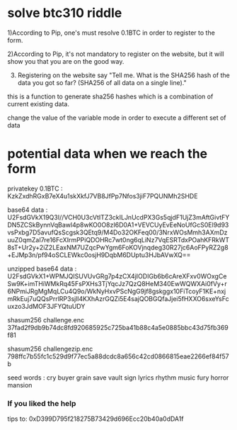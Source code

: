 # solve btc310 riddle

1)According to Pip, one's must resolve 0.1BTC in order to register to the form.

2)According to Pip, it's not mandatory to register on the website, but it will show you that you are on the good way.

3) Registering on the website say "Tell me. What is the SHA256 hash of the data you got so far? (SHA256 of all data on a single line)."


this is a function to generate sha256 hashes which is a combination of current existing data.

change the value of the variable mode in order to execute a different set of data

# potential data when we reach the form

privatekey 0.1BTC : KzkZxdhRGxB7eX4u1skXkfJ7VB8JfPp7Nfos3jiF7PQUNMh2SHDE

base64 data  :  U2FsdGVkX19Q3I//VCH0U3cVtITZ3ckILJnUcdPX3Gs5qjdF1UjZ3mAftGivtFYDN5ZCSkBynnVqBawl4p8wKO0O8zI6D0A1+VEVCUyEvEeNoUfGcS0El9d93vsPxbg7D5avufQsScgsk3QEtq9/M4Do32OKFeq00/3NrxWOsMmh3AXmDzuuZ0qmZaI7re16FcXIrmPPiQDOHRc7wt0ng6qLiNz7VqESRTdxPOahKFRkWT8sT+Ur2y+2iZ2LEaxNM7UZqcPwYgm6FoKOVjnqdeg30R27jc6AoFPyRZ2g8+EJMp3n/pf94oSCLEWkc0osjH9DqbM6DUptu3HJbAVwXQ==

unzipped base64 data  :  U2FsdGVkX1+WPMJQISUVUvGRg7p4zCX4jIODIGb6b6cAreXFxv0WOxgCeSw9K+imTHiWMkRq45FsPXHs3TjYqcJz7QzQ8HeM340EwWQWXAi0fVy+r6NPmiJRgMgMqLCu4Q9o/WkNyHxvPScNgG9jf8gskggx10FiTcoyF1KE+nxjmRkEuj7uQQsPrrlRP3sjll4KXhAzrGQZi5E4sajQOBGQfaJjei5fHXXO6sxeYsFcuxzo3JdMOF3JFYQtuUDY

shasum256   challenge.enc 37fad2f9db9b74dc8fd920685925c725ba41b88c4a5e0885bbc43d75fb369f81

shasum256   challengezip.enc 798ffc7b55fc1c529d9f77ec5a88dcdc8a656c42cd0866815eae2266ef84f57b

seed words : cry buyer grain save vault sign lyrics rhythm music fury horror mansion

### If you liked the help

tips to: 0xD399D795f218275B73429d696Ecc20b40a0dDA1f

